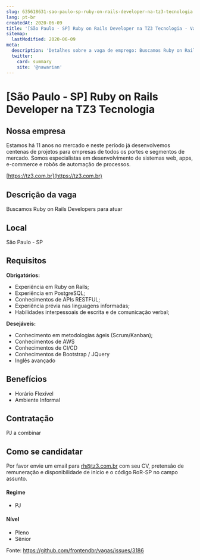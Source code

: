 ```yaml
---
slug: 635618631-sao-paulo-sp-ruby-on-rails-developer-na-tz3-tecnologia
lang: pt-br
createdAt: 2020-06-09
title: '[São Paulo - SP] Ruby on Rails Developer na TZ3 Tecnologia - Vaga de Emprego'
sitemap:
  lastModified: 2020-06-09
meta:
  description: 'Detalhes sobre a vaga de emprego: Buscamos Ruby on Rails Developers para atuar'
  twitter:
    card: summary
    site: '@nawarian'
---
```


# [São Paulo - SP] Ruby on Rails Developer na TZ3 Tecnologia

## Nossa empresa

Estamos há 11 anos no mercado e neste período já desenvolvemos centenas de projetos para empresas de todos os portes e segmentos de mercado. Somos especialistas em desenvolvimento de sistemas web, apps, e-commerce e robôs de automação de processos. 

[https://tz3.com.br](https://tz3.com.br)

## Descrição da vaga

Buscamos Ruby on Rails Developers para atuar

## Local

São Paulo - SP

## Requisitos

**Obrigatórios:**
- Experiência em Ruby on Rails;
- Experiência em PostgreSQL;
- Conhecimentos de APIs RESTFUL;
- Experiência prévia nas linguagens informadas;
- Habilidades interpessoais de escrita e de comunicação verbal;

**Desejáveis:**
- Conhecimento em metodologias ágeis (Scrum/Kanban);
- Conhecimentos de AWS
- Conhecimentos de CI/CD
- Conhecimentos de Bootstrap / JQuery
- Inglês avançado

## Benefícios

- Horário Flexível
- Ambiente Informal

## Contratação

PJ a combinar

## Como se candidatar

Por favor envie um email para rh@tz3.com.br com seu CV, pretensão de remuneração e disponibilidade de início e o código RoR-SP no campo assunto. 

#### Regime
- PJ

#### Nível
- Pleno
- Sênior

Fonte: https://github.com/frontendbr/vagas/issues/3186